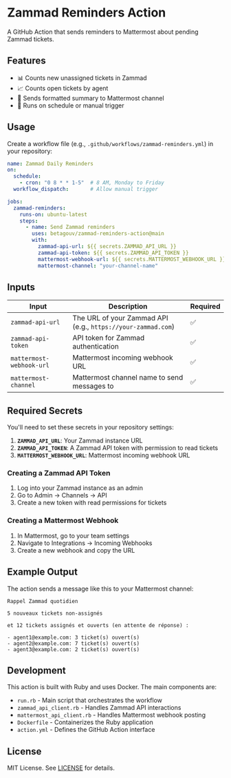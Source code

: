 # Zammad Reminders Action

A GitHub Action that sends reminders to Mattermost about pending Zammad tickets.

## Features

- 📊 Counts new unassigned tickets in Zammad
- 📈 Counts open tickets by agent
- 💬 Sends formatted summary to Mattermost channel
- 🔄 Runs on schedule or manual trigger

## Usage

Create a workflow file (e.g., `.github/workflows/zammad-reminders.yml`) in your repository:

```yaml
name: Zammad Daily Reminders
on:
  schedule:
    - cron: "0 8 * * 1-5"  # 8 AM, Monday to Friday
  workflow_dispatch:       # Allow manual trigger

jobs:
  zammad-reminders:
    runs-on: ubuntu-latest
    steps:
      - name: Send Zammad reminders
        uses: betagouv/zammad-reminders-action@main
        with:
          zammad-api-url: ${{ secrets.ZAMMAD_API_URL }}
          zammad-api-token: ${{ secrets.ZAMMAD_API_TOKEN }}
          mattermost-webhook-url: ${{ secrets.MATTERMOST_WEBHOOK_URL }}
          mattermost-channel: "your-channel-name"
```

## Inputs

| Input | Description | Required |
|-------|-------------|----------|
| `zammad-api-url` | The URL of your Zammad API (e.g., `https://your-zammad.com`) | ✅ |
| `zammad-api-token` | API token for Zammad authentication | ✅ |
| `mattermost-webhook-url` | Mattermost incoming webhook URL | ✅ |
| `mattermost-channel` | Mattermost channel name to send messages to | ✅ |

## Required Secrets

You'll need to set these secrets in your repository settings:

1. **`ZAMMAD_API_URL`**: Your Zammad instance URL
2. **`ZAMMAD_API_TOKEN`**: A Zammad API token with permission to read tickets
3. **`MATTERMOST_WEBHOOK_URL`**: Mattermost incoming webhook URL

### Creating a Zammad API Token

1. Log into your Zammad instance as an admin
2. Go to Admin → Channels → API
3. Create a new token with read permissions for tickets

### Creating a Mattermost Webhook

1. In Mattermost, go to your team settings
2. Navigate to Integrations → Incoming Webhooks
3. Create a new webhook and copy the URL

## Example Output

The action sends a message like this to your Mattermost channel:

```
Rappel Zammad quotidien

5 nouveaux tickets non-assignés

et 12 tickets assignés et ouverts (en attente de réponse) :

- agent1@example.com: 3 ticket(s) ouvert(s)
- agent2@example.com: 7 ticket(s) ouvert(s)
- agent3@example.com: 2 ticket(s) ouvert(s)
```

## Development

This action is built with Ruby and uses Docker. The main components are:

- `run.rb` - Main script that orchestrates the workflow
- `zammad_api_client.rb` - Handles Zammad API interactions
- `mattermost_api_client.rb` - Handles Mattermost webhook posting
- `Dockerfile` - Containerizes the Ruby application
- `action.yml` - Defines the GitHub Action interface

## License

MIT License. See [LICENSE](LICENSE) for details.
